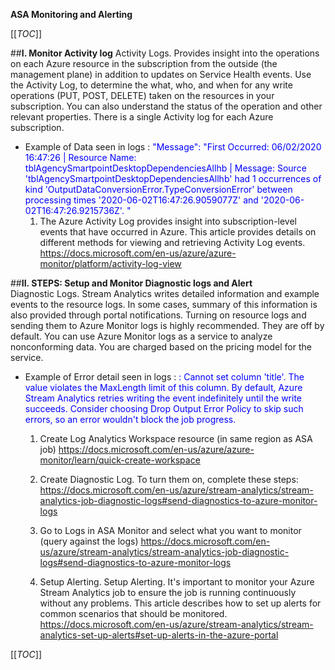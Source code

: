 **ASA Monitoring and Alerting** 

[[_TOC_]]

##**I. Monitor Activity log**
Activity Logs. Provides insight into the operations on each Azure resource in the subscription from the outside (the management plane) in addition to updates on Service Health events. Use the Activity Log, to determine the what, who, and when for any write operations (PUT, POST, DELETE) taken on the resources in your subscription. You can also understand the status of the operation and other relevant properties. There is a single Activity log for each Azure subscription.
-  Example of Data seen in logs : <span style="color:#0000FF"> "Message": "First Occurred: 06/02/2020 16:47:26 | Resource Name: tblAgencySmartpointDesktopDependenciesAllhb | Message: Source 'tblAgencySmartpointDesktopDependenciesAllhb' had 1 occurrences of kind 'OutputDataConversionError.TypeConversionError' between processing times '2020-06-02T16:47:26.9059077Z' and '2020-06-02T16:47:26.9215736Z'. "</span>
   1. The Azure Activity Log provides insight into subscription-level events that have occurred in Azure. This article provides details on different methods for viewing and retrieving Activity Log events. 
     https://docs.microsoft.com/en-us/azure/azure-monitor/platform/activity-log-view

##**II. STEPS: Setup and Monitor Diagnostic logs and Alert**  
Diagnostic Logs. Stream Analytics writes detailed information and example events to the resource logs. In some cases, summary of this information is also provided through portal notifications.  Turning on resource logs and sending them to Azure Monitor logs is highly recommended. They are off by default.  You can use Azure Monitor logs as a service to analyze nonconforming data. You are charged based on the pricing model for the service.
-  Example of Error detail seen in logs : <span style="color:#0000FF"> : Cannot set column 'title'. The value violates the MaxLength limit of this column. By default, Azure Stream Analytics retries writing the event indefinitely until the write succeeds. Consider choosing Drop Output Error Policy to skip such errors, so an error wouldn't block the job progress.</span>

   1. Create Log Analytics Workspace resource (in same region as ASA job) 
https://docs.microsoft.com/en-us/azure/azure-monitor/learn/quick-create-workspace 

   2. Create Diagnostic Log. To turn them on, complete these steps: 
https://docs.microsoft.com/en-us/azure/stream-analytics/stream-analytics-job-diagnostic-logs#send-diagnostics-to-azure-monitor-logs 

   3. Go to Logs in ASA Monitor and select what you want to monitor (query against the logs)
https://docs.microsoft.com/en-us/azure/stream-analytics/stream-analytics-job-diagnostic-logs#send-diagnostics-to-azure-monitor-logs 

   4. Setup Alerting. 
Setup Alerting. It's important to monitor your Azure Stream Analytics job to ensure the job is running continuously without any problems. This article describes how to set up alerts for common scenarios that should be monitored. 
https://docs.microsoft.com/en-us/azure/stream-analytics/stream-analytics-set-up-alerts#set-up-alerts-in-the-azure-portal 

[[_TOC_]]